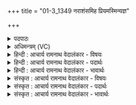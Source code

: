 +++
title = "01-3_1349 नराशंसमिह प्रियमस्मिन्यज्ञ"

+++
<details><summary>पदपाठः</summary>

नरा꣣श꣡ꣳस꣢म्। इ꣣ह꣢। प्रि꣣य꣢म्। अ꣣स्मि꣢न्। य꣣ज्ञे꣢। उ꣡प꣢꣯। ह्व꣢ये। म꣡धु꣢꣯जिह्वम्। म꣡धु꣢꣯। जि꣣ह्वम्। हविष्कृ꣡त꣢म्। ह꣣विः। कृ꣡त꣢꣯म्। १३४९।
</details>

<details><summary>अधिमन्त्रम् (VC)</summary>

- नराशंसः
- मेधातिथिः काण्वः
- गायत्री
- षड्जः
</details>

<details><summary>हिन्दी : आचार्य रामनाथ वेदालंकार - विषयः</summary>

अगले मन्त्र में परमेश्वर कह रहा है।
</details>

<details><summary>हिन्दी : आचार्य रामनाथ वेदालंकार - पदार्थः</summary>

पदार्थान्वय -  (मधुजिह्वम्) जिसकी जिह्वा में मधु है,ऐसे अर्थात् मधुरभाषी, (हविष्कृतम्) आत्मसमर्पण करनेवाले, (इह) यहाँ (प्रियम्) मेरे प्रिय, (नराशंसम्) मनुष्यों से प्रशंसनीय जीवात्मा को (अस्मिन् यज्ञे) इस पारस्परिक मिलनरूप यज्ञ में,मैं (उपह्वये) अपने समीप बुलाता हूँ ॥३॥
</details>

<details><summary>हिन्दी : आचार्य रामनाथ वेदालंकार - भावार्थः</summary>

भावार्थ -  जीवात्मा जब आत्मसमर्पण कर देता है तब परमात्मा स्वयं ही उसे अपने समीप ले आता है ॥३॥
</details>

<details><summary>संस्कृत : आचार्य रामनाथ वेदालंकार - विषयः</summary>

अथ परमेश्वरो ब्रूते।
</details>

<details><summary>संस्कृत : आचार्य रामनाथ वेदालंकार - पदार्थः</summary>

पदार्थान्वय -  (मधुजिह्वम्) मधुरभाषिणम्, (हविष्कृतम्) हविः आत्मसमर्पणं करोतीति तम्, (इह) अत्र (प्रियम्) मम प्रीतिपात्रम् (नराशंसम्) नरैः प्रशंसनीयं जीवात्मानम् (अस्मिन् यज्ञे) एतस्मिन् पारस्परिकसंगमयज्ञे,अहम् (उपह्वये) स्वसमीपम् आह्वयामि ॥३॥२
</details>

<details><summary>संस्कृत : आचार्य रामनाथ वेदालंकार - भावार्थः</summary>

भावार्थ -  जीवात्मनाऽऽत्मसमर्पणे कृते सति परमात्मा स्वयमेव तं स्वान्तिके समानयति ॥३॥
</details>